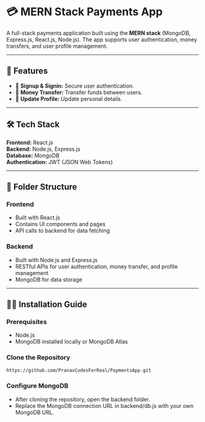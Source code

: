 # 💳 MERN Stack Payments App

A full-stack payments application built using the **MERN stack** (MongoDB, Express.js, React.js, Node.js). The app supports user authentication, money transfers, and user profile management.

---

## 🚀 Features

- 🔐 **Signup & Signin:** Secure user authentication.
- 💸 **Money Transfer:** Transfer funds between users.
- 📝 **Update Profile:** Update personal details.

---

## 🛠️ Tech Stack

**Frontend:** React.js  
**Backend:** Node.js, Express.js  
**Database:** MongoDB  
**Authentication:** JWT (JSON Web Tokens)  

---

## 📁 Folder Structure

### **Frontend**
- Built with React.js  
- Contains UI components and pages  
- API calls to backend for data fetching  

### **Backend**
- Built with Node.js and Express.js  
- RESTful APIs for user authentication, money transfer, and profile management  
- MongoDB for data storage  

---

## 🧑‍💻 Installation Guide

### Prerequisites
- Node.js  
- MongoDB installed locally or MongoDB Atlas  

### Clone the Repository

```bash
https://github.com/PranavCodesForReal/PaymentsApp.git
```
### Configure MongoDB
- After cloning the repository, open the backend folder.
- Replace the MongoDB connection URL in backend/db.js with your own MongoDB URL.




